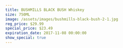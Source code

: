 ```yaml
---
title: BUSHMILLS BLACK BUSH Whiskey
size: 750ML
image: /assets/images/bushmills-black-bush-2-1.jpg
reg_price: $29.99
special_price: $23.49
expiration_date: 2017-11-08 00:00:00
show_special: true
---
```



